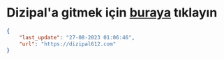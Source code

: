 # Dizipal'a gitmek için [buraya](https://dizipal612.com) tıklayın
    
```json
{
    "last_update": "27-08-2023 01:06:46",
    "url": "https://dizipal612.com"
}
```